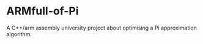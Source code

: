 # ARMfull-of-Pi
A C++/arm assembly university project about optimising a Pi approximation algorithm.
